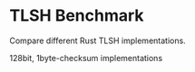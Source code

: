 # TLSH Benchmark

Compare different Rust TLSH implementations.

128bit, 1byte-checksum implementations
